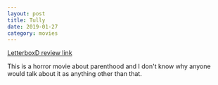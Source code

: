 ```yaml
---
layout: post
title: Tully
date: 2019-01-27
category: movies
---
```

 
[LetterboxD review link](https://letterboxd.com/samarthbhaskar/film/tully-2018/)

This is a horror movie about parenthood and I don't know why anyone would talk about it as anything other than that.